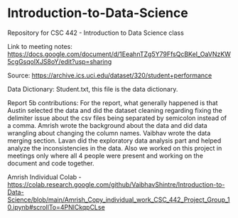 # Introduction-to-Data-Science
Repository for CSC 442 - Introduction to Data Science class

Link to meeting notes: https://docs.google.com/document/d/1EeahnTZg5Y79FfsQcBKeI_OaVNzKW5cgGsqolXJS8oY/edit?usp=sharing

Source: https://archive.ics.uci.edu/dataset/320/student+performance

Data Dictionary: Student.txt, this file is the data dictionary.

Report 5b contributions: For the report, what generally happened is that Austin selected the data and did the dataset cleaning regarding fixing the delimiter issue about the csv files being separated by semicolon instead of a comma. Amrish wrote the background about the data and did data wrangling about changing the column names. Vaibhav wrote the data merging section. Lavan did the exploratory data analysis part and helped analyze the inconsistencies in the data. Also we worked on this project in meetings only where all 4 people were present and working on the document and code together.

Amrish Individual Colab - https://colab.research.google.com/github/VaibhavShintre/Introduction-to-Data-Science/blob/main/Amrish_Copy_individual_work_CSC_442_Project_Group_10.ipynb#scrollTo=4PNlCkqpCLse 

